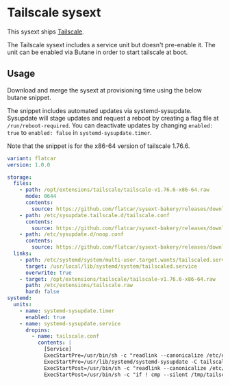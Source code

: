 # Tailscale sysext

This sysext ships [Tailscale](https://tailscale.com/).


The Tailscale sysext includes a service unit but doesn't pre-enable it.
The unit can be enabled via Butane in order to start tailscale at boot.

## Usage

Download and merge the sysext at provisioning time using the below butane snippet.

The snippet includes automated updates via systemd-sysupdate.
Sysupdate will stage updates and request a reboot by creating a flag file at `/run/reboot-required`.
You can deactivate updates by changing `enabled: true` to `enabled: false` in `systemd-sysupdate.timer`.

Note that the snippet is for the x86-64 version of tailscale 1.76.6.

```yaml
variant: flatcar
version: 1.0.0

storage:
  files:
    - path: /opt/extensions/tailscale/tailscale-v1.76.6-x86-64.raw
      mode: 0644
      contents:
        source: https://github.com/flatcar/sysext-bakery/releases/download/latest/tailscale-v1.76.6-x86-64.raw
    - path: /etc/sysupdate.tailscale.d/tailscale.conf
      contents:
        source: https://github.com/flatcar/sysext-bakery/releases/download/latest/tailscale.conf
    - path: /etc/sysupdate.d/noop.conf
      contents:
        source: https://github.com/flatcar/sysext-bakery/releases/download/latest/noop.conf
  links:
    - path: /etc/systemd/system/multi-user.target.wants/tailscaled.service
      target: /usr/local/lib/systemd/system/tailscaled.service
      overwrite: true
    - target: /opt/extensions/tailscale/tailscale-v1.76.6-x86-64.raw
      path: /etc/extensions/tailscale.raw
      hard: false
systemd:
  units:
    - name: systemd-sysupdate.timer
      enabled: true
    - name: systemd-sysupdate.service
      dropins:
        - name: tailscale.conf
          contents: |
            [Service]
            ExecStartPre=/usr/bin/sh -c "readlink --canonicalize /etc/extensions/tailscale.raw > /tmp/tailscale"
            ExecStartPre=/usr/lib/systemd/systemd-sysupdate -C tailscale update
            ExecStartPost=/usr/bin/sh -c "readlink --canonicalize /etc/extensions/tailscale.raw > /tmp/tailscale-new"
            ExecStartPost=/usr/bin/sh -c "if ! cmp --silent /tmp/tailscale /tmp/tailscale-new; then touch /run/reboot-required; fi"
```
